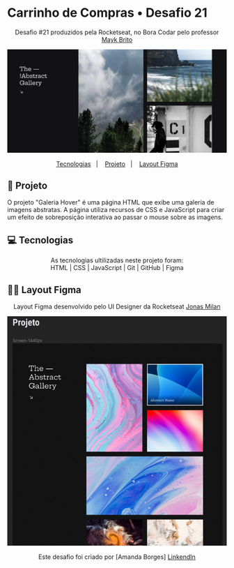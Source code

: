 # Carrinho de Compras • Desafio 21

<p align="center"> Desafio #21 produzidos pela Rocketseat, no Bora Codar pelo professor <a href="https://github.com/maykbrito" target="_blank">Mayk Brito</a></p>

![Imagem do Projeto](https://raw.githubusercontent.com/amandadecassiaborges/GaleriaHover/main/ImagemProjeto.png)

<p align="center">
  <a href="#-projeto">Tecnologias</a>&nbsp;&nbsp;&nbsp;|&nbsp;&nbsp;&nbsp;
  <a href="#-tecnologias">Projeto</a>&nbsp;&nbsp;&nbsp;|&nbsp;&nbsp;&nbsp;
  <a href="#-layout">Layout Figma</a>
</p>

## 🤍 Projeto
O projeto "Galeria Hover" é uma página HTML que exibe uma galeria de imagens abstratas. A página utiliza recursos de CSS e JavaScript para criar um efeito de sobreposição interativa ao passar o mouse sobre as imagens.

## 💻 Tecnologias
<p align="center"> As tecnologias ultilizadas neste projeto foram: 
<br>
HTML | CSS | JavaScript | Git | GitHub | Figma
  </p>

## 👩‍💻 Layout Figma
<p align="center"> Layout Figma desenvolvido pelo UI Designer da Rocketseat <a href="https://jonasmilan.cc/" target="_blank">Jonas Milan</a></p>
<p align="center">
  <img src="https://raw.githubusercontent.com/amandadecassiaborges/GaleriaHover/main/ImagemFigma.png" alt="Imagem do Figma">
</p>


<p align="center"> Este desafio foi criado por [Amanda Borges] <a href="https://www.linkedin.com/in/amandadecassiaborges/" target="_blank">LinkendIn</a> </p>

